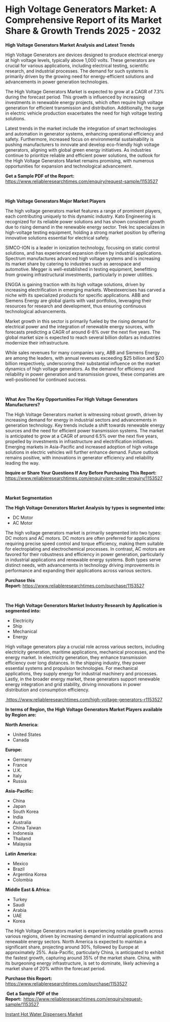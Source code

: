 <p><h1>High Voltage Generators Market: A Comprehensive Report of its Market Share & Growth Trends 2025 - 2032</h1></p><p><strong>High Voltage Generators Market Analysis and Latest Trends</strong></p>
<p><p>High Voltage Generators are devices designed to produce electrical energy at high voltage levels, typically above 1,000 volts. These generators are crucial for various applications, including electrical testing, scientific research, and industrial processes. The demand for such systems is primarily driven by the growing need for energy-efficient solutions and advancements in power generation technologies.</p><p>The High Voltage Generators Market is expected to grow at a CAGR of 7.3% during the forecast period. This growth is influenced by increasing investments in renewable energy projects, which often require high voltage generation for efficient transmission and distribution. Additionally, the surge in electric vehicle production exacerbates the need for high voltage testing solutions.</p><p>Latest trends in the market include the integration of smart technologies and automation in generator systems, enhancing operational efficiency and safety. Furthermore, increased focus on environmental sustainability is pushing manufacturers to innovate and develop eco-friendly high voltage generators, aligning with global green energy initiatives. As industries continue to prioritize reliable and efficient power solutions, the outlook for the High Voltage Generators Market remains promising, with numerous opportunities for expansion and technological advancement.</p></p>
<p><strong>Get a Sample PDF of the Report:&nbsp;</strong> <a href="https://www.reliableresearchtimes.com/enquiry/request-sample/1153527?utm_campaign=1581&utm_medium=2&utm_source=Github&utm_content=ia&utm_term=10042025&utm_id=high-voltage-generators">https://www.reliableresearchtimes.com/enquiry/request-sample/1153527</a></p>
<p>&nbsp;</p>
<p><strong>High Voltage Generators Major Market Players</strong></p>
<p><p>The high voltage generators market features a range of prominent players, each contributing uniquely to this dynamic industry. Kato Engineering is recognized for its reliable power solutions and has shown consistent growth due to rising demand in the renewable energy sector. Trek Inc specializes in high-voltage testing equipment, holding a strong market position by offering innovative solutions essential for electrical safety.</p><p>SIMCO-ION is a leader in ionization technology, focusing on static control solutions, and has experienced expansion driven by industrial applications. Spectrum manufactures advanced high voltage systems and is increasing its market share by catering to industries such as aerospace and automotive. Megger is well-established in testing equipment, benefitting from growing infrastructural investments, particularly in power utilities.</p><p>ENGGA is gaining traction with its high voltage solutions, driven by increasing electrification in emerging markets. Wbestexercises has carved a niche with its specialized products for specific applications. ABB and Siemens Energy are global giants with vast portfolios, leveraging their resources for research and development, thus ensuring continuous technological advancements.</p><p>Market growth in this sector is primarily fueled by the rising demand for electrical power and the integration of renewable energy sources, with forecasts predicting a CAGR of around 6-8% over the next five years. The global market size is expected to reach several billion dollars as industries modernize their infrastructure.</p><p>While sales revenues for many companies vary, ABB and Siemens Energy are among the leaders, with annual revenues exceeding $25 billion and $20 billion respectively, underscoring their substantial influence on the market dynamics of high voltage generators. As the demand for efficiency and reliability in power generation and transmission grows, these companies are well-positioned for continued success.</p></p>
<p>&nbsp;</p>
<p><strong>What Are The Key Opportunities For High Voltage Generators Manufacturers?</strong></p>
<p><p>The High Voltage Generators market is witnessing robust growth, driven by increasing demand for energy in industrial sectors and advancements in generation technology. Key trends include a shift towards renewable energy sources and the need for efficient power transmission systems. The market is anticipated to grow at a CAGR of around 6.5% over the next five years, propelled by investments in infrastructure and electrification initiatives. Emerging markets in Asia-Pacific and increased adoption of high voltage solutions in electric vehicles will further enhance demand. Future outlook remains positive, with innovations in generator efficiency and reliability leading the way.</p></p>
<p><strong>Inquire or Share Your Questions If Any Before Purchasing This Report:</strong> <a href="https://www.reliableresearchtimes.com/enquiry/pre-order-enquiry/1153527?utm_campaign=1581&utm_medium=2&utm_source=Github&utm_content=ia&utm_term=10042025&utm_id=high-voltage-generators">https://www.reliableresearchtimes.com/enquiry/pre-order-enquiry/1153527</a></p>
<p>&nbsp;</p>
<p><strong>Market Segmentation</strong></p>
<p><strong>The High Voltage Generators Market Analysis by types is segmented into:</strong></p>
<p><ul><li>DC Motor</li><li>AC Motor</li></ul></p>
<p><p>The high voltage generators market is primarily segmented into two types: DC motors and AC motors. DC motors are often preferred for applications requiring precise speed control and torque efficiency, making them suitable for electroplating and electrochemical processes. In contrast, AC motors are favored for their robustness and efficiency in power generation, particularly in industrial applications and renewable energy systems. Both types serve distinct needs, with advancements in technology driving improvements in performance and expanding their applications across various sectors.</p></p>
<p><strong>Purchase this Report:&nbsp;</strong><a href="https://www.reliableresearchtimes.com/purchase/1153527?utm_campaign=1581&utm_medium=2&utm_source=Github&utm_content=ia&utm_term=10042025&utm_id=high-voltage-generators">https://www.reliableresearchtimes.com/purchase/1153527</a></p>
<p>&nbsp;</p>
<p><strong>The High Voltage Generators Market Industry Research by Application is segmented into:</strong></p>
<p><ul><li>Electricity</li><li>Ship</li><li>Mechanical</li><li>Energy</li></ul></p>
<p><p>High voltage generators play a crucial role across various sectors, including electricity generation, maritime applications, mechanical processes, and the energy market. In electricity generation, they enhance transmission efficiency over long distances. In the shipping industry, they power essential systems and propulsion technologies. For mechanical applications, they supply energy for industrial machinery and processes. Lastly, in the broader energy market, these generators support renewable energy integration and grid stability, driving innovations in power distribution and consumption efficiency.</p></p>
<p><a href="https://www.reliableresearchtimes.com/high-voltage-generators-r1153527?utm_campaign=1581&utm_medium=2&utm_source=Github&utm_content=ia&utm_term=10042025&utm_id=high-voltage-generators">&nbsp;https://www.reliableresearchtimes.com/high-voltage-generators-r1153527</a></p>
<p><strong>In terms of Region, the High Voltage Generators Market Players available by Region are:</strong></p>
<p>
    <p> <strong> North America: </strong>
        <ul>
            <li>United States</li>
            <li>Canada</li>
        </ul>
        </p> 
    <p> <strong> Europe: </strong>
        <ul>
            <li>Germany</li>
            <li>France</li>
            <li>U.K.</li>
            <li>Italy</li>
            <li>Russia</li>
        </ul>
        </p> 
    <p> <strong> Asia-Pacific: </strong>
        <ul>
            <li>China</li>
            <li>Japan</li>
            <li>South Korea</li>
            <li>India</li>
            <li>Australia</li>
            <li>China Taiwan</li>
            <li>Indonesia</li>
            <li>Thailand</li>
            <li>Malaysia</li>
        </ul>
        </p> 
    <p> <strong> Latin America: </strong>
        <ul>
            <li>Mexico</li>
            <li>Brazil</li>
            <li>Argentina Korea</li>
            <li>Colombia</li>
        </ul>
        </p> 
    <p> <strong> Middle East & Africa: </strong>
        <ul>
            <li>Turkey</li>
            <li>Saudi</li>
            <li>Arabia</li>
            <li>UAE</li>
            <li>Korea</li>
        </ul>
    </p>
    </p>
<p><p>The High Voltage Generators market is experiencing notable growth across various regions, driven by increasing demand in industrial applications and renewable energy sectors. North America is expected to maintain a significant share, projecting around 30%, followed by Europe at approximately 25%. Asia-Pacific, particularly China, is anticipated to exhibit the fastest growth, capturing around 35% of the market share. China, with its burgeoning energy infrastructure, is set to dominate, likely achieving a market share of 20% within the forecast period.</p></p>
<p><strong>Purchase this Report: </strong><a href="https://www.reliableresearchtimes.com/purchase/1153527?utm_campaign=1581&utm_medium=2&utm_source=Github&utm_content=ia&utm_term=10042025&utm_id=high-voltage-generators">https://www.reliableresearchtimes.com/purchase/1153527</a></p>
<p>&nbsp;<strong>Get a Sample PDF of the Report:&nbsp;&nbsp;</strong><a href="https://www.reliableresearchtimes.com/enquiry/request-sample/1153527?utm_campaign=1581&utm_medium=2&utm_source=Github&utm_content=ia&utm_term=10042025&utm_id=high-voltage-generators">https://www.reliableresearchtimes.com/enquiry/request-sample/1153527</a></p>
<p><strong></strong></p>
<p><p><a href="https://github.com/ftnlewins/Market-Research-Report-List-1/blob/main/instant-hot-water-dispensers-market.md?utm_campaign=1581&utm_medium=2&utm_source=Github&utm_content=ia&utm_term=10042025&utm_id=high-voltage-generators">Instant Hot Water Dispensers Market</a></p></p>